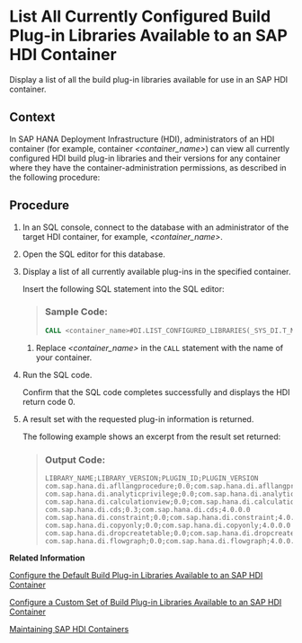 <!-- loioddb04a9bbbe645f7bcfecf38c599e279 -->

# List All Currently Configured Build Plug-in Libraries Available to an SAP HDI Container

Display a list of all the build plug-in libraries available for use in an SAP HDI container.



## Context

In SAP HANA Deployment Infrastructure \(HDI\), administrators of an HDI container \(for example, container *<container\_name\>*\) can view all currently configured HDI build plug-in libraries and their versions for any container where they have the container-administration permissions, as described in the following procedure:



## Procedure

1.  In an SQL console, connect to the database with an administrator of the target HDI container, for example, *<container\_name\>*.

2.  Open the SQL editor for this database.

3.  Display a list of all currently available plug-ins in the specified container.

    Insert the following SQL statement into the SQL editor:

    > ### Sample Code:  
    > ```sql
    > CALL <container_name>#DI.LIST_CONFIGURED_LIBRARIES(_SYS_DI.T_NO_PARAMETERS, ?, ?, ?, ?); 
    > ```

    1.  Replace *<container\_name\>* in the `CALL` statement with the name of your container.


4.  Run the SQL code.

    Confirm that the SQL code completes successfully and displays the HDI return code 0.

5.  A result set with the requested plug-in information is returned.

    The following example shows an excerpt from the result set returned:

    > ### Output Code:  
    > ```
    > LIBRARY_NAME;LIBRARY_VERSION;PLUGIN_ID;PLUGIN_VERSION
    > com.sap.hana.di.afllangprocedure;0.0;com.sap.hana.di.afllangprocedure;4.0.0.0
    > com.sap.hana.di.analyticprivilege;0.0;com.sap.hana.di.analyticprivilege;4.0.0.0
    > com.sap.hana.di.calculationview;0.0;com.sap.hana.di.calculationview;4.0.0.0
    > com.sap.hana.di.cds;0.3;com.sap.hana.di.cds;4.0.0.0
    > com.sap.hana.di.constraint;0.0;com.sap.hana.di.constraint;4.0.0.0
    > com.sap.hana.di.copyonly;0.0;com.sap.hana.di.copyonly;4.0.0.0
    > com.sap.hana.di.dropcreatetable;0.0;com.sap.hana.di.dropcreatetable;4.0.0.0
    > com.sap.hana.di.flowgraph;0.0;com.sap.hana.di.flowgraph;4.0.0.0
    > 
    > ```


**Related Information**  


[Configure the Default Build Plug-in Libraries Available to an SAP HDI Container](configure-the-default-build-plug-in-libraries-016e9af.md "Maintain the set of plug-in libraries available by default in an SAP HDI container.")

[Configure a Custom Set of Build Plug-in Libraries Available to an SAP HDI Container](configure-a-custom-set-of-build-plug-in-librar-f0557bf.md "Maintain a custom set of plug-in libraries available in an SAP HDI container.")

[Maintaining SAP HDI Containers](maintaining-sap-hdi-containers-bcd6e27.md "An HDI container administrator configures and controls access to a SAP HDI container.")

